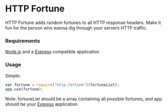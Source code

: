 HTTP Fortune
============
HTTP Fortune adds random fortunes to all HTTP response headers. Make it fun for the person who wanna dig through your servers HTTP traffic.

### Requirements
[Node.js](http://nodejs.org/) and a [Express](http://expressjs.com/) compatible application

### Usage
Simple:

```javascript
var fortune = require("http-fortune")(fortuneList);
app.use(fortune);
```

Note: fortuneList should be a array containing all possible fortunes, and app should be your [Express](http://expressjs.com/) application

